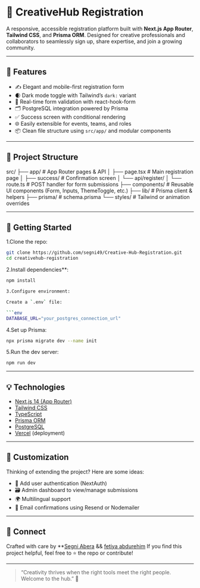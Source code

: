 # 🎨 CreativeHub Registration

A responsive, accessible registration platform built with **Next.js App Router**, **Tailwind CSS**, and **Prisma ORM**. Designed for creative professionals and collaborators to seamlessly sign up, share expertise, and join a growing community.

---

## 🚀 Features

- ✍️ Elegant and mobile-first registration form
- 🌒 Dark mode toggle with Tailwind’s `dark:` variant
- 🔁 Real-time form validation with react-hook-form
- 🗂 PostgreSQL integration powered by Prisma
- ✅ Success screen with conditional rendering
- 🌐 Easily extensible for events, teams, and roles
- 📦 Clean file structure using `src/app/` and modular components

---

## 📂 Project Structure

src/
├── app/             # App Router pages & API
│   ├── page.tsx     # Main registration page
│   ├── success/     # Confirmation screen
│   └── api/register/
│       └── route.ts # POST handler for form submissions
├── components/      # Reusable UI components (Form, Inputs, ThemeToggle, etc.)
├── lib/             # Prisma client & helpers
├── prisma/          # schema.prisma
└── styles/          # Tailwind or animation overrides

---

## 🧪 Getting Started

1.Clone the repo:

```bash
git clone https://github.com/segni49/Creative-Hub-Registration.git
cd creativehub-registration
```

2.Install dependencies**:

```bash
npm install

3.Configure environment:

Create a `.env` file:

```env
DATABASE_URL="your_postgres_connection_url"
```

4.Set up Prisma:

```bash
npx prisma migrate dev --name init
```

5.Run the dev server:

```bash
npm run dev
```

---

## 💡 Technologies

- [Next.js 14 (App Router)](https://nextjs.org/)
- [Tailwind CSS](https://tailwindcss.com/)
- [TypeScript](https://www.typescriptlang.org/)
- [Prisma ORM](https://www.prisma.io/)
- [PostgreSQL](https://www.postgresql.org/)
- [Vercel](https://vercel.com/) (deployment)

---

## 🧠 Customization

Thinking of extending the project? Here are some ideas:

- 🎯 Add user authentication (NextAuth)
- 🗃 Admin dashboard to view/manage submissions
- 🌍 Multilingual support
- 📧 Email confirmations using Resend or Nodemailer

---

## 👋 Connect

Crafted with care by **[Segni Abera](https://github.com/Segni49) && [fetiya abdurehim](https://github.com/FetuTechTamer)
If you find this project helpful, feel free to ⭐️ the repo or contribute!

---

> “Creativity thrives when the right tools meet the right people. Welcome to the hub.” 🌟



